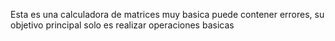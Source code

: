 Esta es una calculadora de matrices muy basica puede contener errores, su objetivo principal solo es realizar operaciones basicas 
